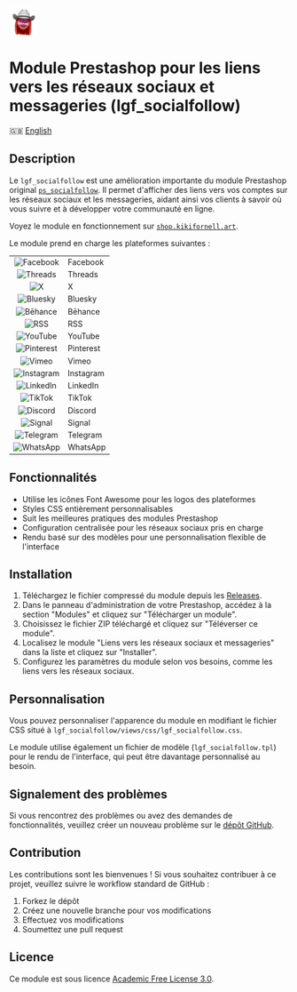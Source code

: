 
<img src="logo.png" alt="My Logo" width="50" />

# Module Prestashop pour les liens vers les réseaux sociaux et messageries (lgf_socialfollow)
🇬🇧 [English](README.md)
## Description
Le `lgf_socialfollow` est une amélioration importante du module Prestashop original [`ps_socialfollow`](https://github.com/PrestaShop/ps_socialfollow). Il permet d'afficher des liens vers vos comptes sur les réseaux sociaux et les messageries, aidant ainsi vos clients à savoir où vous suivre et à développer votre communauté en ligne.

Voyez le module en fonctionnement sur [`shop.kikifornell.art`](https://shop.kikifornell.art/fr/).


Le module prend en charge les plateformes suivantes :

|  |  |
|:------:|:--------------|
| ![Facebook](https://img.icons8.com/ios-filled/24/1877F2/facebook.png) | Facebook |
| ![Threads](https://img.icons8.com/?size=24&id=oykyblY20T6o&format=png&color=ffffff) | Threads |
| ![X](https://img.icons8.com/ios-filled/24/1DA1F2/x.png) | X |
| ![Bluesky](https://img.icons8.com/?size=24&id=9229&format=png&color=339AF0) | Bluesky |
| ![Bēhance](https://img.icons8.com/ios-filled/24/1769ff/behance.png) | Bēhance |
| ![RSS](https://img.icons8.com/ios-filled/24/FFA500/rss.png) | RSS |
| ![YouTube](https://img.icons8.com/ios-filled/24/FF0000/youtube.png) | YouTube |
| ![Pinterest](https://img.icons8.com/ios-filled/24/E60023/pinterest.png) | Pinterest |
| ![Vimeo](https://img.icons8.com/ios-filled/24/1AB7EA/vimeo.png) | Vimeo |
| ![Instagram](https://img.icons8.com/ios-filled/24/C13584/instagram.png) | Instagram |
| ![LinkedIn](https://img.icons8.com/ios-filled/24/0A66C2/linkedin.png) | LinkedIn |
| ![TikTok](https://img.icons8.com/ios-filled/24/FFFFFF/tiktok.png) | TikTok |
| ![Discord](https://img.icons8.com/ios-filled/24/5865F2/discord.png) | Discord |
| ![Signal](https://img.icons8.com/ios-filled/24/3A76F0/signal-app.png) | Signal |
| ![Telegram](https://img.icons8.com/ios-filled/24/0088CC/telegram.png) | Telegram |
| ![WhatsApp](https://img.icons8.com/ios-filled/24/25D366/whatsapp.png) | WhatsApp |


## Fonctionnalités
- Utilise les icônes Font Awesome pour les logos des plateformes
- Styles CSS entièrement personnalisables
- Suit les meilleures pratiques des modules Prestashop
- Configuration centralisée pour les réseaux sociaux pris en charge
- Rendu basé sur des modèles pour une personnalisation flexible de l'interface
## Installation
1. Téléchargez le fichier compressé du module depuis les [Releases](https://github.com/flaggalagga/lgf_socialfollow/releases).
2. Dans le panneau d'administration de votre Prestashop, accédez à la section "Modules" et cliquez sur "Télécharger un module".
3. Choisissez le fichier ZIP téléchargé et cliquez sur "Téléverser ce module".
4. Localisez le module "Liens vers les réseaux sociaux et messageries" dans la liste et cliquez sur "Installer".
5. Configurez les paramètres du module selon vos besoins, comme les liens vers les réseaux sociaux.
## Personnalisation
Vous pouvez personnaliser l'apparence du module en modifiant le fichier CSS situé à `lgf_socialfollow/views/css/lgf_socialfollow.css`.

Le module utilise également un fichier de modèle (`lgf_socialfollow.tpl`) pour le rendu de l'interface, qui peut être davantage personnalisé au besoin.
## Signalement des problèmes
Si vous rencontrez des problèmes ou avez des demandes de fonctionnalités, veuillez créer un nouveau problème sur le [dépôt GitHub](https://github.com/flaggalagga/lgf_socialfollow/issues).
## Contribution
Les contributions sont les bienvenues ! Si vous souhaitez contribuer à ce projet, veuillez suivre le workflow standard de GitHub :
1. Forkez le dépôt
2. Créez une nouvelle branche pour vos modifications
3. Effectuez vos modifications
4. Soumettez une pull request
## Licence
Ce module est sous licence [Academic Free License 3.0](https://opensource.org/license/afl-3-0-php).